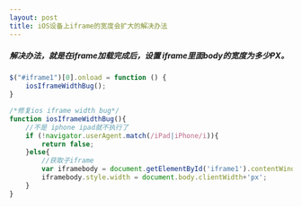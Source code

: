 ```yaml
---
layout: post
title: iOS设备上iframe的宽度会扩大的解决办法
---
```


##### 解决办法，就是在iframe加载完成后，设置 iframe里面body的宽度为多少PX。


```javascript
$("#iframe1")[0].onload = function () {
    iosIframeWidthBug();
}
```

```javascript
/*修复ios iframe width bug*/
function iosIframeWidthBug(){
    //不是 iphone ipad就不执行了
    if (!navigator.userAgent.match(/iPad|iPhone/i)){
        return false;
    }else{
        //获取子iframe
        var iframebody = document.getElementById('iframe1').contentWindow.document.body;
        iframebody.style.width = document.body.clientWidth+'px';
    }
}
```
